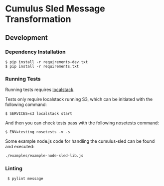 # Cumulus Sled Message Transformation

## Development

### Dependency Installation

    $ pip install -r requirements-dev.txt
    $ pip install -r requirements.txt

### Running Tests

Running tests requires [localstack](https://github.com/localstack/localstack).

Tests only require localstack running S3, which can be initiated with the following command:

```
$ SERVICES=s3 localstack start
```

And then you can check tests pass with the following nosetests command:

```
$ ENV=testing nosetests -v -s
```

Some example node.js code for handling the cumulus-sled can be found and executed:

```bash
./examples/example-node-sled-lib.js 
```

### Linting

     $ pylint message
